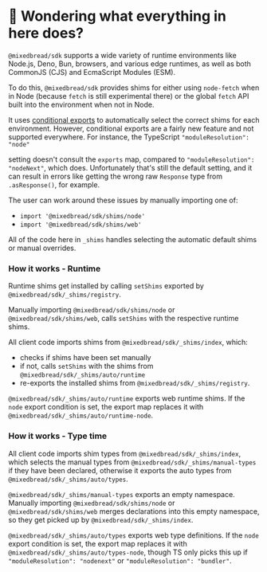 # 👋 Wondering what everything in here does?

`@mixedbread/sdk` supports a wide variety of runtime environments like Node.js, Deno, Bun, browsers, and various
edge runtimes, as well as both CommonJS (CJS) and EcmaScript Modules (ESM).

To do this, `@mixedbread/sdk` provides shims for either using `node-fetch` when in Node (because `fetch` is still experimental there) or the global `fetch` API built into the environment when not in Node.

It uses [conditional exports](https://nodejs.org/api/packages.html#conditional-exports) to
automatically select the correct shims for each environment. However, conditional exports are a fairly new
feature and not supported everywhere. For instance, the TypeScript `"moduleResolution": "node"`

setting doesn't consult the `exports` map, compared to `"moduleResolution": "nodeNext"`, which does.
Unfortunately that's still the default setting, and it can result in errors like
getting the wrong raw `Response` type from `.asResponse()`, for example.

The user can work around these issues by manually importing one of:

- `import '@mixedbread/sdk/shims/node'`
- `import '@mixedbread/sdk/shims/web'`

All of the code here in `_shims` handles selecting the automatic default shims or manual overrides.

### How it works - Runtime

Runtime shims get installed by calling `setShims` exported by `@mixedbread/sdk/_shims/registry`.

Manually importing `@mixedbread/sdk/shims/node` or `@mixedbread/sdk/shims/web`, calls `setShims` with the respective runtime shims.

All client code imports shims from `@mixedbread/sdk/_shims/index`, which:

- checks if shims have been set manually
- if not, calls `setShims` with the shims from `@mixedbread/sdk/_shims/auto/runtime`
- re-exports the installed shims from `@mixedbread/sdk/_shims/registry`.

`@mixedbread/sdk/_shims/auto/runtime` exports web runtime shims.
If the `node` export condition is set, the export map replaces it with `@mixedbread/sdk/_shims/auto/runtime-node`.

### How it works - Type time

All client code imports shim types from `@mixedbread/sdk/_shims/index`, which selects the manual types from `@mixedbread/sdk/_shims/manual-types` if they have been declared, otherwise it exports the auto types from `@mixedbread/sdk/_shims/auto/types`.

`@mixedbread/sdk/_shims/manual-types` exports an empty namespace.
Manually importing `@mixedbread/sdk/shims/node` or `@mixedbread/sdk/shims/web` merges declarations into this empty namespace, so they get picked up by `@mixedbread/sdk/_shims/index`.

`@mixedbread/sdk/_shims/auto/types` exports web type definitions.
If the `node` export condition is set, the export map replaces it with `@mixedbread/sdk/_shims/auto/types-node`, though TS only picks this up if `"moduleResolution": "nodenext"` or `"moduleResolution": "bundler"`.

